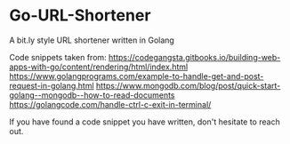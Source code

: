 # Go-URL-Shortener
A bit.ly style URL shortener written in Golang

Code snippets taken from:
https://codegangsta.gitbooks.io/building-web-apps-with-go/content/rendering/html/index.html
https://www.golangprograms.com/example-to-handle-get-and-post-request-in-golang.html
https://www.mongodb.com/blog/post/quick-start-golang--mongodb--how-to-read-documents
https://golangcode.com/handle-ctrl-c-exit-in-terminal/

If you have found a code snippet you have written, don't hesitate to reach out.
